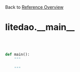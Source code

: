 
Back to [Reference Overview](https://github.com/pyrustic/litedao/blob/master/docs/reference/README.md)

# litedao.\_\_main\_\_



<br>


```python

def main():
    """
    
    """

```

